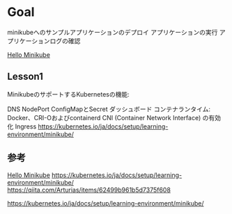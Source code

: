 
# Goal

minikubeへのサンプルアプリケーションのデプロイ
アプリケーションの実行
アプリケーションログの確認

[Hello Minikube](https://kubernetes.io/ja/docs/tutorials/hello-minikube/)

## Lesson1
MinikubeのサポートするKubernetesの機能:

DNS
NodePort
ConfigMapとSecret
ダッシュボード
コンテナランタイム: Docker、CRI-Oおよびcontainerd
CNI (Container Network Interface) の有効化
Ingress
https://kubernetes.io/ja/docs/setup/learning-environment/minikube/



## 参考

[Hello Minikube](https://kubernetes.io/ja/docs/tutorials/hello-minikube/)
https://kubernetes.io/ja/docs/setup/learning-environment/minikube/
https://qiita.com/Arturias/items/62499b961b5d7375f608






https://kubernetes.io/ja/docs/setup/learning-environment/minikube/




